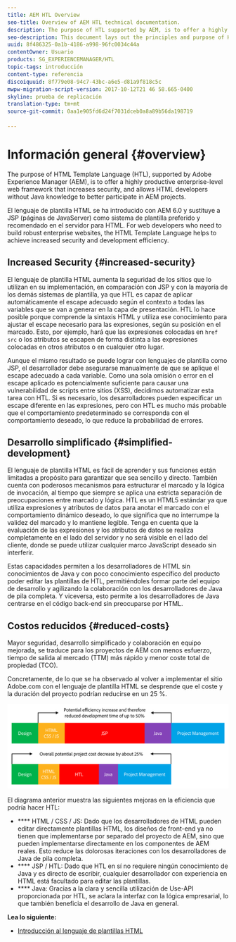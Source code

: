 ```yaml
---
title: AEM HTL Overview
seo-title: Overview of AEM HTL technical documentation.
description: The purpose of HTL supported by AEM, is to offer a highly productive enterprise-level web framework that increases security, and allows HTML developers without Java knowledge to better participate in AEM projects.
seo-description: This document lays out the principles and purpose of HTML Template Language - HTL - supported by Adobe Experience Manager. HTL is a highly productive enterprise-level web framework that increases security, and allows HTML developers without Java knowledge to better participate in AEM projects.
uuid: 8f486325-0a1b-4186-a998-96fc0034c44a
contentOwner: Usuario
products: SG_EXPERIENCEMANAGER/HTL
topic-tags: introducción
content-type: referencia
discoiquuid: 8f779e08-94c7-43bc-a6e5-d81a9f818c5c
mwpw-migration-script-version: 2017-10-12T21 46 58.665-0400
skyline: prueba de replicación
translation-type: tm+mt
source-git-commit: 0aa1e905fd6d24f7031dceb0a8a89b56da198719

---
```



# Información general {#overview}

The purpose of HTML Template Language (HTL), supported by Adobe Experience Manager (AEM), is to offer a highly productive enterprise-level web framework that increases security, and allows HTML developers without Java knowledge to better participate in AEM projects.

El lenguaje de plantilla HTML se ha introducido con AEM 6.0 y sustituye a JSP (páginas de JavaServer) como sistema de plantilla preferido y recomendado en el servidor para HTML. For web developers who need to build robust enterprise websites, the HTML Template Language helps to achieve increased security and development efficiency.

## Increased Security {#increased-security}

El lenguaje de plantilla HTML aumenta la seguridad de los sitios que lo utilizan en su implementación, en comparación con JSP y con la mayoría de los demás sistemas de plantilla, ya que HTL es capaz de aplicar automáticamente el escape adecuado según el contexto a todas las variables que se van a generar en la capa de presentación. HTL lo hace posible porque comprende la sintaxis HTML y utiliza ese conocimiento para ajustar el escape necesario para las expresiones, según su posición en el marcado. Esto, por ejemplo, hará que las expresiones colocadas en `href` `src` o los atributos se escapen de forma distinta a las expresiones colocadas en otros atributos o en cualquier otro lugar.

Aunque el mismo resultado se puede lograr con lenguajes de plantilla como JSP, el desarrollador debe asegurarse manualmente de que se aplique el escape adecuado a cada variable. Como una sola omisión o error en el escape aplicado es potencialmente suficiente para causar una vulnerabilidad de scripts entre sitios (XSS), decidimos automatizar esta tarea con HTL. Si es necesario, los desarrolladores pueden especificar un escape diferente en las expresiones, pero con HTL es mucho más probable que el comportamiento predeterminado se corresponda con el comportamiento deseado, lo que reduce la probabilidad de errores.

## Desarrollo simplificado {#simplified-development}

El lenguaje de plantilla HTML es fácil de aprender y sus funciones están limitadas a propósito para garantizar que sea sencillo y directo. También cuenta con poderosos mecanismos para estructurar el marcado y la lógica de invocación, al tiempo que siempre se aplica una estricta separación de preocupaciones entre marcado y lógica. HTL es un HTML5 estándar ya que utiliza expresiones y atributos de datos para anotar el marcado con el comportamiento dinámico deseado, lo que significa que no interrumpe la validez del marcado y lo mantiene legible. Tenga en cuenta que la evaluación de las expresiones y los atributos de datos se realiza completamente en el lado del servidor y no será visible en el lado del cliente, donde se puede utilizar cualquier marco JavaScript deseado sin interferir.

Estas capacidades permiten a los desarrolladores de HTML sin conocimientos de Java y con poco conocimiento específico del producto poder editar las plantillas de HTL, permitiéndoles formar parte del equipo de desarrollo y agilizando la colaboración con los desarrolladores de Java de pila completa. Y viceversa, esto permite a los desarrolladores de Java centrarse en el código back-end sin preocuparse por HTML.

## Costos reducidos {#reduced-costs}

Mayor seguridad, desarrollo simplificado y colaboración en equipo mejorada, se traduce para los proyectos de AEM con menos esfuerzo, tiempo de salida al mercado (TTM) más rápido y menor coste total de propiedad (TCO).

Concretamente, de lo que se ha observado al volver a implementar el sitio Adobe.com con el lenguaje de plantilla HTML se desprende que el coste y la duración del proyecto podrían reducirse en un 25 %.

![](assets/chlimage_1.png)

El diagrama anterior muestra las siguientes mejoras en la eficiencia que podría hacer HTL:

* **** HTML / CSS / JS: Dado que los desarrolladores de HTML pueden editar directamente plantillas HTML, los diseños de front-end ya no tienen que implementarse por separado del proyecto de AEM, sino que pueden implementarse directamente en los componentes de AEM reales. Esto reduce las dolorosas iteraciones con los desarrolladores de Java de pila completa.
* **** JSP / HTL: Dado que HTL en sí no requiere ningún conocimiento de Java y es directo de escribir, cualquier desarrollador con experiencia en HTML está facultado para editar las plantillas.
* **** Java: Gracias a la clara y sencilla utilización de Use-API proporcionada por HTL, se aclara la interfaz con la lógica empresarial, lo que también beneficia el desarrollo de Java en general.

**Lea lo siguiente:**

* [Introducción al lenguaje de plantillas HTML](getting-started.md)

